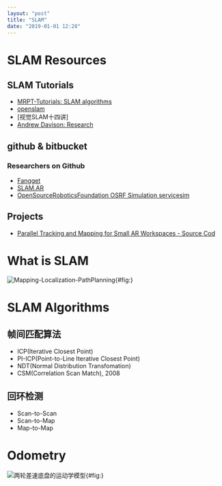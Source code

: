 ```yaml
---
layout: "post"
title: "SLAM"
date: "2019-01-01 12:28"
---
```


# SLAM Resources
## SLAM Tutorials

- [MRPT-Tutorials: SLAM algorithms](https://www.mrpt.org/List_of_SLAM_algorithms)
- [openslam](http://openslam.org/)
- [视觉SLAM十四讲]
- [Andrew Davison: Research](https://www.doc.ic.ac.uk/~ajd/)



## github & bitbucket
### Researchers on Github
- [Fangget](https://github.com/FangGet)
- [SLAM.AR](https://github.com/AlbertSlam)
- [OpenSourceRoboticsFoundation OSRF  Simulation  servicesim](https://bitbucket.org/osrf/servicesim)

## Projects
- [Parallel Tracking and Mapping for Small AR Workspaces - Source Cod](http://www.robots.ox.ac.uk/~gk/PTAM/)


# What is SLAM

![Mapping-Localization-PathPlanning](https://i.imgur.com/mACMplo.png){#fig:}



# SLAM Algorithms
## 帧间匹配算法
- ICP(Iterative Closest Point)
- PI-ICP(Point-to-Line Iterative Closest Point)
- NDT(Normal Distribution Transfomation)
- CSM(Correlation Scan Match), 2008
## 回环检测
- Scan-to-Scan
- Scan-to-Map
- Map-to-Map


# Odometry

![两轮差速底盘的运动学模型](https://i.imgur.com/JqjACFN.png){#fig:}
